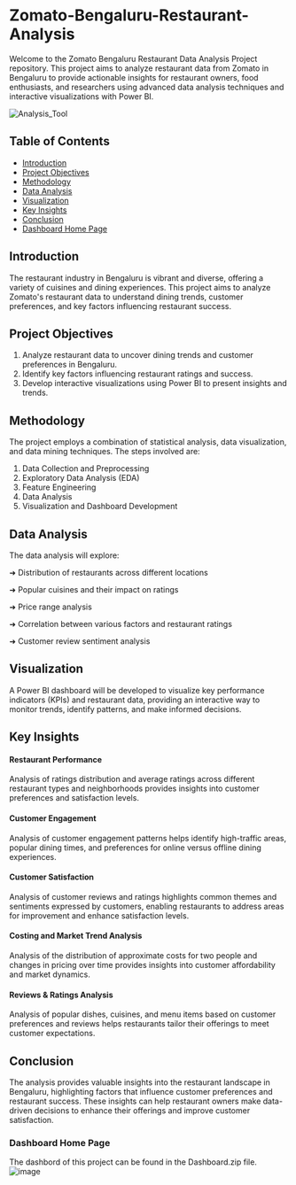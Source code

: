 # Zomato-Bengaluru-Restaurant-Analysis
Welcome to the Zomato Bengaluru Restaurant Data Analysis Project repository. This project aims to analyze restaurant data from Zomato in Bengaluru to provide actionable insights for restaurant owners, food enthusiasts, and researchers using advanced data analysis techniques and interactive visualizations with Power BI.

![Analysis_Tool](https://img.shields.io/badge/Analysis_Tool-Power_BI-yellow)

## Table of Contents

- [Introduction](#introduction)
- [Project Objectives](#project-objectives)
- [Methodology](#methodology)
- [Data Analysis](#data-analysis)
- [Visualization](#visualization)
- [Key Insights](#key-insights)
- [Conclusion](#conclusion)
- [Dashboard Home Page](#dashboard-home-page)

## Introduction

The restaurant industry in Bengaluru is vibrant and diverse, offering a variety of cuisines and dining experiences. This project aims to analyze Zomato's restaurant data to understand dining trends, customer preferences, and key factors influencing restaurant success.

## Project Objectives

1. Analyze restaurant data to uncover dining trends and customer preferences in Bengaluru.
2. Identify key factors influencing restaurant ratings and success.
3. Develop interactive visualizations using Power BI to present insights and trends.

## Methodology

The project employs a combination of statistical analysis, data visualization, and data mining techniques. The steps involved are:

1. Data Collection and Preprocessing
2. Exploratory Data Analysis (EDA)
3. Feature Engineering
4. Data Analysis
5. Visualization and Dashboard Development

## Data Analysis

The data analysis will explore:

➜ Distribution of restaurants across different locations

➜ Popular cuisines and their impact on ratings

➜ Price range analysis

➜ Correlation between various factors and restaurant ratings

➜ Customer review sentiment analysis

## Visualization

A Power BI dashboard will be developed to visualize key performance indicators (KPIs) and restaurant data, providing an interactive way to monitor trends, identify patterns, and make informed decisions.

## Key Insights

#### Restaurant Performance
Analysis of ratings distribution and average ratings across different restaurant types and neighborhoods provides insights into customer preferences and satisfaction levels.

#### Customer Engagement
Analysis of customer engagement patterns helps identify high-traffic areas, popular dining times, and preferences for online versus offline dining experiences.

#### Customer Satisfaction
Analysis of customer reviews and ratings highlights common themes and sentiments expressed by customers, enabling restaurants to address areas for improvement and enhance satisfaction levels.

#### Costing and Market Trend Analysis
Analysis of the distribution of approximate costs for two people and changes in pricing over time provides insights into customer affordability and market dynamics.

#### Reviews & Ratings Analysis
Analysis of popular dishes, cuisines, and menu items based on customer preferences and reviews helps restaurants tailor their offerings to meet customer expectations.

## Conclusion
The analysis provides valuable insights into the restaurant landscape in Bengaluru, highlighting factors that influence customer preferences and restaurant success. These insights can help restaurant owners make data-driven decisions to enhance their offerings and improve customer satisfaction.

### Dashboard Home Page 
The dashbord of this project can be found in the Dashboard.zip file.
![image](https://github.com/rajan2133/Zomato-Bengaluru-Restaurant-Analysis/assets/125083834/4e11a0e0-8df8-4fff-8c01-b68d536704bd)



